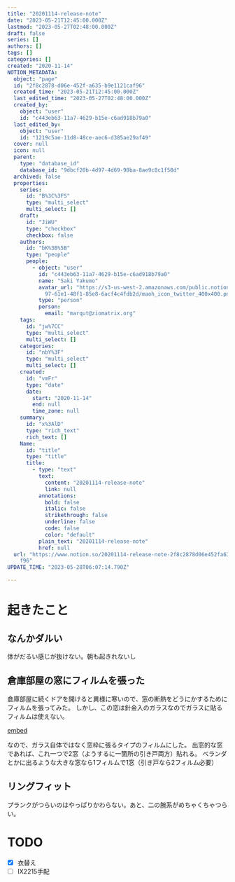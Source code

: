 ```yaml
---
title: "20201114-release-note"
date: "2023-05-21T12:45:00.000Z"
lastmod: "2023-05-27T02:48:00.000Z"
draft: false
series: []
authors: []
tags: []
categories: []
created: "2020-11-14"
NOTION_METADATA:
  object: "page"
  id: "2f8c2878-d06e-452f-a635-b9e1121caf96"
  created_time: "2023-05-21T12:45:00.000Z"
  last_edited_time: "2023-05-27T02:48:00.000Z"
  created_by:
    object: "user"
    id: "c443eb63-11a7-4629-b15e-c6ad918b79a0"
  last_edited_by:
    object: "user"
    id: "1219c5ae-11d8-48ce-aec6-d385ae29af49"
  cover: null
  icon: null
  parent:
    type: "database_id"
    database_id: "9dbcf20b-4d97-4d69-98ba-8ae9c8c1f58d"
  archived: false
  properties:
    series:
      id: "B%3C%3FS"
      type: "multi_select"
      multi_select: []
    draft:
      id: "JiWU"
      type: "checkbox"
      checkbox: false
    authors:
      id: "bK%3B%5B"
      type: "people"
      people:
        - object: "user"
          id: "c443eb63-11a7-4629-b15e-c6ad918b79a0"
          name: "Saki Yakumo"
          avatar_url: "https://s3-us-west-2.amazonaws.com/public.notion-static.com/3ad1c4\
            97-61e1-48f1-85e8-6acf4c4fdb2d/maoh_icon_twitter_400x400.png"
          type: "person"
          person:
            email: "marqut@ziomatrix.org"
    tags:
      id: "jw%7CC"
      type: "multi_select"
      multi_select: []
    categories:
      id: "nbY%3F"
      type: "multi_select"
      multi_select: []
    created:
      id: "vmFr"
      type: "date"
      date:
        start: "2020-11-14"
        end: null
        time_zone: null
    summary:
      id: "x%3AlD"
      type: "rich_text"
      rich_text: []
    Name:
      id: "title"
      type: "title"
      title:
        - type: "text"
          text:
            content: "20201114-release-note"
            link: null
          annotations:
            bold: false
            italic: false
            strikethrough: false
            underline: false
            code: false
            color: "default"
          plain_text: "20201114-release-note"
          href: null
  url: "https://www.notion.so/20201114-release-note-2f8c2878d06e452fa635b9e1121ca\
    f96"
UPDATE_TIME: "2023-05-28T06:07:14.790Z"

---
```

<link rel="stylesheet" href="https://cdn.jsdelivr.net/npm/katex@0.16.2/dist/katex.min.css" integrity="sha384-bYdxxUwYipFNohQlHt0bjN/LCpueqWz13HufFEV1SUatKs1cm4L6fFgCi1jT643X" crossorigin="anonymous">


# 起きたこと


## なんかダルい


体がだるい感じが抜けない。朝も起きれないし


## 倉庫部屋の窓にフィルムを張った


倉庫部屋に続くドアを開けると異様に寒いので、窓の断熱をどうにかするためにフィルムを張ってみた。 しかし、この窓は針金入のガラスなのでガラスに貼るフィルムは使えない。


[embed](//rcm-fe.amazon-adsystem.com/e/cm?lt1=_blank&bc1=000000&IS2=1&bg1=FFFFFF&fc1=000000&lc1=0000FF&t=yakumo07-22&language=ja_JP&o=9&p=8&l=as4&m=amazon&f=ifr&ref=as_ss_li_til&asins=B00476HMHC&linkId=c30ef4ea8efeeac23b6f83d3cf09f242)


なので、ガラス自体ではなく窓枠に張るタイプのフィルムにした。 出窓的な窓であれば、これ一つで2窓（ようするに一箇所の引き戸両方）貼れる。 ベランダとかに出るような大きな窓なら1フィルムで1窓（引き戸なら2フィルム必要）


## リングフィット


プランクがつらいのはやっぱりかわらない。あと、二の腕系がめちゃくちゃつらい。


# TODO

- [x] 衣替え
- [ ] IX2215手配
